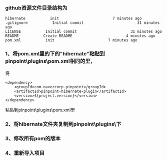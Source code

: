 ### github资源文件目录结构为

    hibernate           init                        7 minutes ago                                   
    .gitignore           Initial commit                        31 minutes ago
    LICENSE           Initial commit                        31 minutes ago
    README           Create README                        4 minutes ago
    pom.xml           init                        7 minutes ago 

### 1、将pom.xml里的<modules>下的"<module>hibernate</module>"粘贴到pinpoint\plugins\pom.xml相同的<modules>里，
将


    <dependency>  
        <groupId>com.navercorp.pinpoint</groupId>
        <artifactId>pinpoint-hibernate-plugin</artifactId>
        <version>${project.version}</version>
    </dependency>

粘贴到pinpoint\plugins\pom.xml里

### 2、将hibernate文件夹复制到pinpoint\plugins\下

### 3、修改所有pom的版本

### 4、重新导入项目

